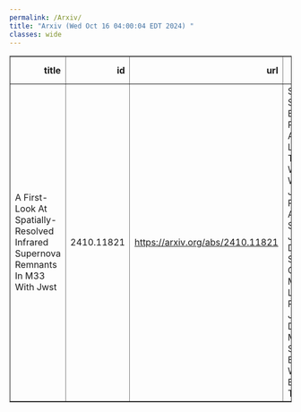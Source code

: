 ```yaml
---
permalink: /Arxiv/
title: "Arxiv (Wed Oct 16 04:00:04 EDT 2024) "
classes: wide
---
```

<table border="1" class="dataframe">
  <thead>
    <tr style="text-align: right;">
      <th>title</th>
      <th>id</th>
      <th>url</th>
      <th>authors</th>
      <th>Local Authors</th>
    </tr>
  </thead>
  <tbody>
    <tr>
      <td>A First-Look At Spatially-Resolved Infrared Supernova Remnants In M33   With Jwst</td>
      <td>2410.11821</td>
      <td><a href="https://arxiv.org/abs/2410.11821" target="_blank">https://arxiv.org/abs/2410.11821</a></td>
      <td>Sumit K. Sarbadhicary, Erik Rosolowsky, Adam K. Leroy, Thomas G. Williams, Eric W. Koch, Joshua Peltonen, Adam Smercina, Julianne J. Dalcanton, Simon C. O. Glover, Margaret Lazzarini, Ryan Chown, Jennifer Donovan Meyer, Karin Sandstrom, Benjamin F. Williams, Elizabeth Tarantino</td>
      <td>Adam Leroy</td>
    </tr>
  </tbody>
</table>